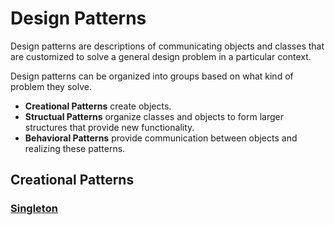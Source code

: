 # Design Patterns

Design patterns are descriptions of communicating objects and classes that are customized to solve a general design problem in a particular context.

Design patterns can be organized into groups based on what kind of problem they solve.
- **Creational Patterns** create objects.
- **Structual Patterns** organize classes and objects to form larger structures that provide new functionality.
- **Behavioral Patterns** provide communication between objects and realizing these patterns.

## Creational Patterns
### [Singleton](./doc/singleton/README.md)